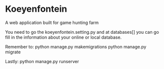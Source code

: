 # Koeyenfontein
A web application built for game hunting farm

You need to go the koeyenfontein.setting.py and at databases[] you can go fill in the information about your online or local database.

Remember to: python manage.py makemigrations python manage.py migrate

Lastly: python manage.py runserver